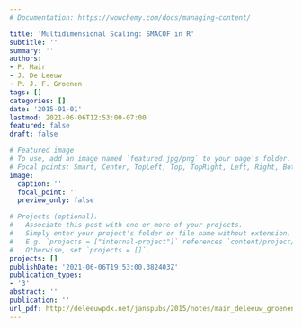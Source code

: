 ```yaml
---
# Documentation: https://wowchemy.com/docs/managing-content/

title: 'Multidimensional Scaling: SMACOF in R'
subtitle: ''
summary: ''
authors:
- P. Mair
- J. De Leeuw
- P. J. F. Groenen
tags: []
categories: []
date: '2015-01-01'
lastmod: 2021-06-06T12:53:00-07:00
featured: false
draft: false

# Featured image
# To use, add an image named `featured.jpg/png` to your page's folder.
# Focal points: Smart, Center, TopLeft, Top, TopRight, Left, Right, BottomLeft, Bottom, BottomRight.
image:
  caption: ''
  focal_point: ''
  preview_only: false

# Projects (optional).
#   Associate this post with one or more of your projects.
#   Simply enter your project's folder or file name without extension.
#   E.g. `projects = ["internal-project"]` references `content/project/deep-learning/index.md`.
#   Otherwise, set `projects = []`.
projects: []
publishDate: '2021-06-06T19:53:00.382403Z'
publication_types:
- '3'
abstract: ''
publication: ''
url_pdf: http://deleeuwpdx.net/janspubs/2015/notes/mair_deleeuw_groenen_U_15.pdf
---
```

